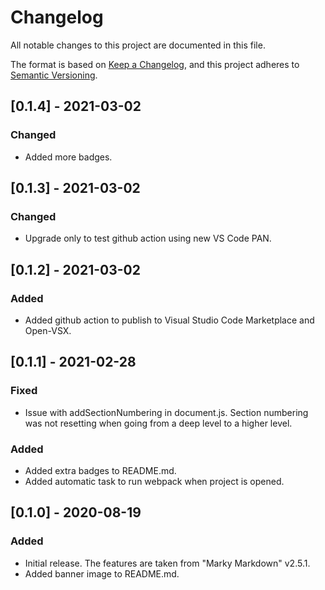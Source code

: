 # Changelog

All notable changes to this project are documented in this file.

The format is based on [Keep a Changelog](https://keepachangelog.com/en/1.0.0/),
and this project adheres to [Semantic Versioning](https://semver.org/spec/v2.0.0.html).

## [0.1.4] - 2021-03-02

### Changed

- Added more badges.

## [0.1.3] - 2021-03-02

### Changed

- Upgrade only to test github action using new VS Code PAN.

## [0.1.2] - 2021-03-02

### Added

- Added github action to publish to Visual Studio Code Marketplace and Open-VSX.

## [0.1.1] - 2021-02-28

### Fixed

- Issue with addSectionNumbering in document.js. Section numbering was not resetting when going from a deep level to a higher level.

### Added

- Added extra badges to README.md.
- Added automatic task to run webpack when project is opened.

## [0.1.0] - 2020-08-19

### Added

- Initial release. The features are taken from "Marky Markdown" v2.5.1.
- Added banner image to README.md.

